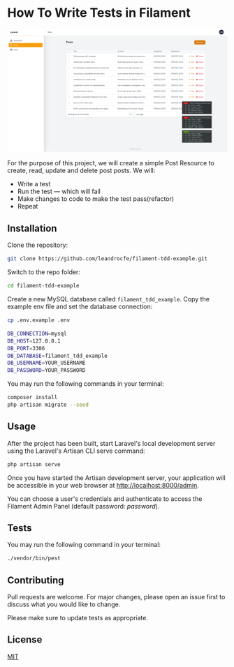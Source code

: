 # How To Write Tests in Filament

![screenshot](https://raw.githubusercontent.com/leandrocfe/filament-tdd-example/master/screenshots/example.jpg)

For the purpose of this project, we will create a simple Post Resource to create, read, update and delete post posts. We will:

- Write a test
- Run the test — which will fail
- Make changes to code to make the test pass(refactor)
- Repeat

## Installation

Clone the repository:

```bash
git clone https://github.com/leandrocfe/filament-tdd-example.git
```

Switch to the repo folder:

```bash
cd filament-tdd-example
```

Create a new MySQL database called `filament_tdd_example`. Copy the example env file and set the database connection:

```bash
cp .env.example .env
```

```bash
DB_CONNECTION=mysql
DB_HOST=127.0.0.1
DB_PORT=3306
DB_DATABASE=filament_tdd_example
DB_USERNAME=YOUR_USERNAME
DB_PASSWORD=YOUR_PASSWORD
```

You may run the following commands in your terminal:

```bash
composer install
php artisan migrate --seed
```

## Usage

After the project has been built, start Laravel's local development server using the Laravel's Artisan CLI serve command:
```bash
php artisan serve
```
Once you have started the Artisan development server, your application will be accessible in your web browser at [http://localhost:8000/admin](http://localhost:8000/admin).

You can choose a user's credentials and authenticate to access the Filament Admin Panel (default password: *password*).

## Tests

You may run the following command in your terminal:

```bash
./vendor/bin/pest
```

## Contributing
Pull requests are welcome. For major changes, please open an issue first to discuss what you would like to change.

Please make sure to update tests as appropriate.

## License
[MIT](https://choosealicense.com/licenses/mit/)
